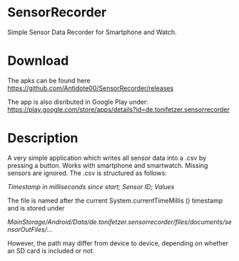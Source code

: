 # SensorRecorder
Simple Sensor Data Recorder for Smartphone and Watch.

# Download
The apks can be found here https://github.com/Antidote00/SensorRecorder/releases 

The app is also disributed in Google Play under: https://play.google.com/store/apps/details?id=de.tonifetzer.sensorrecorder

# Description
A very simple application which writes all sensor data into a .csv by pressing a button. Works with smartphone and smartwatch. Missing sensors are ignored. The .csv is structured as follows:

*Timestamp in milliseconds since start; Sensor ID; Values*

The file is named after the current System.currentTimeMillis () timestamp and is stored under 

*MainStorage/Android/Data/de.tonifetzer.sensorrecorder/files/documents/sensorOutFiles/...*

However, the path may differ from device to device, depending on whether an SD card is included or not.

